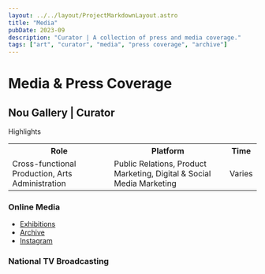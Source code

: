 ```yaml
---
layout: ../../layout/ProjectMarkdownLayout.astro
title: "Media"
pubDate: 2023-09
description: "Curator | A collection of press and media coverage."
tags: ["art", "curator", "media", "press coverage", "archive"]
---
```


# Media & Press Coverage

## Nou Gallery | Curator

Highlights

<table>
<tr>
    <th>Role</th>
    <th>Platform</th>
    <th>Time</th>
</tr>
<tr>
    <td>Cross-functional Production, Arts Administration</td>
    <td>Public Relations, Product Marketing, Digital & Social Media Marketing</td>
    <td>Varies</td>
</tr>
</table>

### Online Media

- [Exhibitions](https://artemperor.tw/gallery/exhibitions/87?page=1)
- [Archive](http://taga-artchive.org/gallery?searchMode=spec&location_tw=悠閒藝術中心・新畫廊)
- [Instagram](https://www.instagram.com/nou_gallery/)

### National TV Broadcasting
